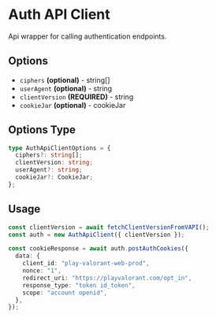 # Auth API Client

Api wrapper for calling authentication endpoints.

## Options

- `ciphers` **(optional)** - string[]
- `userAgent` **(optional)** - string
- `clientVersion` **(REQUIRED)** - string
- `cookieJar` **(optional)** - cookieJar

## Options Type

```ts
type AuthApiClientOptions = {
  ciphers?: string[];
  clientVersion: string;
  userAgent?: string;
  cookieJar?: CookieJar;
};
```

## Usage

```typescript
const clientVersion = await fetchClientVersionFromVAPI();
const auth = new AuthApiClient({ clientVersion });

const cookieResponse = await auth.postAuthCookies({
  data: {
    client_id: "play-valorant-web-prod",
    nonce: "1",
    redirect_uri: "https://playvalorant.com/opt_in",
    response_type: "token id_token",
    scope: "account openid",
  },
});
```
